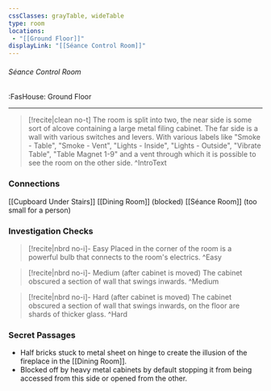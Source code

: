 ```yaml
---
cssClasses: grayTable, wideTable
type: room
locations:
 - "[[Ground Floor]]"
displayLink: "[[Séance Control Room]]"
---
```

###### Séance Control Room
<span class="sub2">:FasHouse: Ground Floor</span>

---

> [!recite|clean no-t]
>	The room is split into two, the near side is some sort of alcove containing a large metal filing cabinet. The far side is a wall with various switches and levers. With various labels like "Smoke - Table", "Smoke - Vent", "Lights - Inside", "Lights - Outside", "Vibrate Table", "Table Magnet 1-9" and a vent through which it is possible to see the room on the other side.
>^IntroText
	
### Connections
[[Cupboard Under Stairs]]
[[Dining Room]] (blocked)
[[Séance Room]] (too small for a person)

### Investigation Checks

> [!recite|nbrd no-i]- Easy
>	Placed in the corner of the room is a powerful bulb that connects to the room's electrics.
>^Easy

> [!recite|nbrd no-i]- Medium (after cabinet is moved)
>	The cabinet obscured a section of wall that swings inwards.
>^Medium

> [!recite|nbrd no-i]- Hard (after cabinet is moved)
>	The cabinet obscured a section of wall that swings inwards, on the floor are shards of thicker glass.
>^Hard

### Secret Passages
- Half bricks stuck to metal sheet on hinge to create the illusion of the fireplace in the ⁠[[Dining Room]].
- Blocked off by heavy metal cabinets by default stopping it from being accessed from this side or opened from the other.

